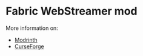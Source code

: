 # Fabric WebStreamer mod

More information on:
- [Modrinth](https://modrinth.com/mod/webstreamer)
- [CurseForge](https://www.curseforge.com/minecraft/mc-mods/webstreamer)
